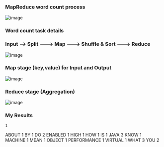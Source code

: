 ### MapReduce word count process
![image](https://user-images.githubusercontent.com/93586279/194716881-1aa20836-006a-47ce-aa24-74944e1cc1ec.png)
### Word count task details
### Input --> Split ---> Map ---> Shuffle & Sort ---> Reduce
![image](https://user-images.githubusercontent.com/93586279/194716936-e9ec8cf7-81c9-4aad-ae9f-27536e2b5784.png)
### Map stage (key,value) for Input and Output
![image](https://user-images.githubusercontent.com/93586279/194716980-be9ed149-a7fb-46fe-8450-251d8066d81e.png)
### Reduce stage (Aggregation)
![image](https://user-images.githubusercontent.com/93586279/194717027-f19eefe6-a4d4-4803-9ee8-24bc230824b5.png)

### My Results
	1
ABOUT	1
BY	1
DO	2
ENABLED	1
HIGH	1
HOW	1
IS	1
JAVA	3
KNOW	1
MACHINE	1
MEAN	1
OBJECT	1
PERFORMANCE	1
VIRTUAL	1
WHAT	3
YOU	2


